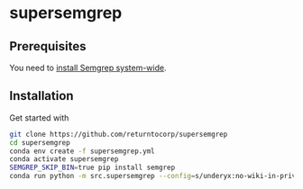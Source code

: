 # supersemgrep

## Prerequisites

You need to [install Semgrep system-wide](https://github.com/returntocorp/semgrep#getting-started).

## Installation

Get started with

```sh
git clone https://github.com/returntocorp/supersemgrep
cd supersemgrep
conda env create -f supersemgrep.yml
conda activate supersemgrep
SEMGREP_SKIP_BIN=true pip install semgrep
conda run python -m src.supersemgrep --config=s/underyx:no-wiki-in-private-projects
```
